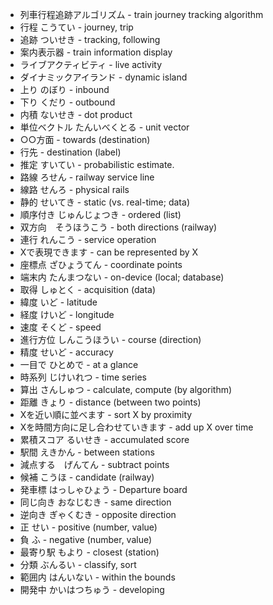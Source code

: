 - 列車行程追跡アルゴリズム - train journey tracking algorithm
- 行程 こうてい - journey, trip
- 追跡 ついせき - tracking, following
- 案内表示器 - train information display
- ライブアクティビティ - live activity
- ダイナミックアイランド - dynamic island
- 上り のぼり - inbound
- 下り くだり - outbound
- 内積 ないせき - dot product
- 単位ベクトル たんいべくとる - unit vector
- ○○方面 - towards (destination)
- 行先 - destination (label)
- 推定 すいてい - probabilistic estimate.
- 路線 ろせん - railway service line
- 線路 せんろ - physical rails
- 静的 せいてき - static (vs. real-time; data)
- 順序付き じゅんじょつき - ordered (list)
- 双方向　そうほうこう - both directions (railway)
- 連行 れんこう - service operation
- Xで表現できます - can be represented by X
- 座標点 ざひょうてん - coordinate points
- 端末内 たんまつない - on-device (local; database)
- 取得 しゅとく - acquisition (data)
- 緯度 いど - latitude
- 経度 けいど - longitude
- 速度 そくど - speed
- 進行方位 しんこうほうい - course (direction)
- 精度 せいど - accuracy
- 一目で ひとめで - at a glance
- 時系列 じけいれつ - time series
- 算出 さんしゅつ - calculate, compute (by algorithm)
- 距離 きょり - distance (between two points)
- Xを近い順に並べます - sort X by proximity
- Xを時間方向に足し合わせていきます - add up X over time
- 累積スコア るいせき - accumulated score
- 駅間 えきかん - between stations
- 減点する　げんてん - subtract points
- 候補 こうほ - candidate (railway)
- 発車標 はっしゃひょう - Departure board
- 同じ向き おなじむき - same direction
- 逆向き ぎゃくむき - opposite direction
- 正 せい - positive (number, value)
- 負 ふ - negative (number, value)
- 最寄り駅 もより - closest (station)
- 分類 ぶんるい - classify, sort
- 範囲内 はんいない - within the bounds
- 開発中 かいはつちゅう - developing